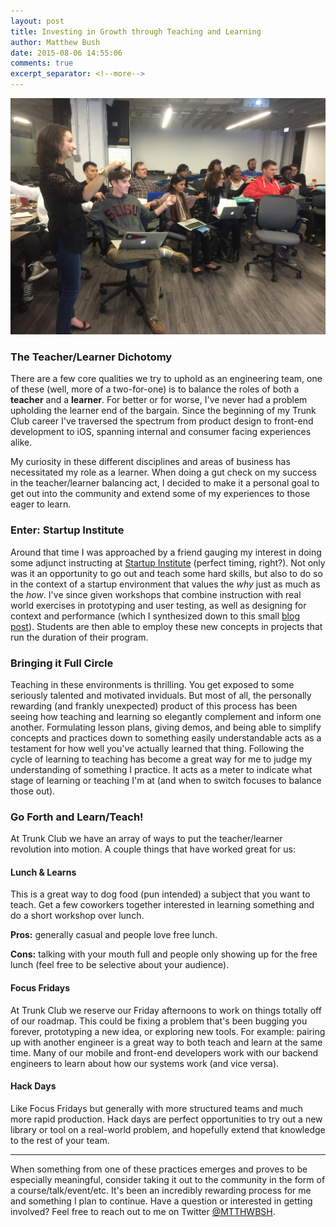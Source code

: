 ```yaml
---
layout: post
title: Investing in Growth through Teaching and Learning
author: Matthew Bush
date: 2015-08-06 14:55:06
comments: true
excerpt_separator: <!--more-->
---
```


![Startup Institute students](/assets/SI.jpeg)

### The Teacher/Learner Dichotomy

There are a few core qualities we try to uphold as an engineering team, one of these (well, more of a two-for-one) is to balance the roles of both a **teacher** and a **learner**. For better or for worse, I've never had a problem upholding the learner end of the bargain. Since the beginning of my Trunk Club career I've traversed the spectrum from product design to front-end development to iOS, spanning internal and consumer facing experiences alike. 

My curiosity in these different disciplines and areas of business has necessitated my role as a learner. When doing a gut check on my success in the teacher/learner balancing act, I decided to make it a personal goal to get out into the community and extend some of my experiences to those eager to learn.

### Enter: Startup Institute

Around that time I was approached by a friend gauging my interest in doing some adjunct instructing at [Startup Institute](https://www.startupinstitute.com/) (perfect timing, right?). Not only was it an opportunity to go out and teach some hard skills, but also to do so in the context of a startup environment that values the _why_ just as much as the _how_. I've since given workshops that combine instruction with real world exercises in prototyping and user testing, as well as designing for context and performance (which I synthesized down to this small [blog post](http://blog.startupinstitute.com/2015-6-17-user-experience-design-in-context/)). Students are then able to employ these new concepts in projects that run the duration of their program.

### Bringing it Full Circle

Teaching in these environments is thrilling. You get exposed to some seriously talented and motivated inviduals. But most of all, the personally rewarding (and frankly unexpected) product of this process has been seeing how teaching and learning so elegantly complement and inform one another. Formulating lesson plans, giving demos, and being able to simplify concepts and practices down to something easily understandable acts as a testament for how well you've actually learned that thing. Following the cycle of learning to teaching has become a great way for me to judge my understanding of something I practice. It acts as a meter to indicate what stage of learning or teaching I'm at (and when to switch focuses to balance those out).

### Go Forth and Learn/Teach!

At Trunk Club we have an array of ways to put the teacher/learner revolution into motion. A couple things that have worked great for us:

#### Lunch & Learns

This is a great way to dog food (pun intended) a subject that you want to teach. Get a few coworkers together interested in learning something and do a short workshop over lunch.

**Pros:** generally casual and people love free lunch.

**Cons:** talking with your mouth full and people only showing up for the free lunch (feel free to be selective about your audience).

#### Focus Fridays

At Trunk Club we reserve our Friday afternoons to work on things totally off of our roadmap. This could be fixing a problem that's been bugging you forever, prototyping a new idea, or exploring new tools. For example: pairing up with another engineer is a great way to both teach and learn at the same time. Many of our mobile and front-end developers work with our backend engineers to learn about how our systems work (and vice versa).

#### Hack Days

Like Focus Fridays but generally with more structured teams and much more rapid production. Hack days are perfect opportunities to try out a new library or tool on a real-world problem, and hopefully extend that knowledge to the rest of your team.

---

When something from one of these practices emerges and proves to be especially meaningful, consider taking it out to the community in the form of a course/talk/event/etc. It's been an incredibly rewarding process for me and something I plan to continue. Have a question or interested in getting involved? Feel free to reach out to me on Twitter [@MTTHWBSH](https://twitter.com/MTTHWBSH).
